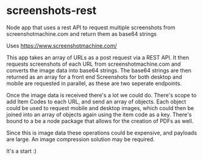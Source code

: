 # screenshots-rest
Node app that uses a rest API to request multiple screenshots from screenshotmachine.com and return them as base64 strings

Uses https://www.screenshotmachine.com/

This app takes an array of URLs as a post request via a REST API. It then requests screenshots of each URL from screenshotmachine.com and converts the image data into base64 strings. 
The base64 strings are then returned as an array for a front end
Screenshots for both desktop and mobile are requested in parallel, as these are two seperate endpoints.

Once the image data is received there's a lot we could do. There's scope to add Item Codes to each URL, and send an array of objects.
Each object could be used to request mobile and desktop images, which could then be joined into an array of objects again using the item code as a key.
There's bound to a be a node package that allows for the creation of PDFs as well.

Since this is image data these operations could be expensive, and payloads are large. An image compression solution may be required.

It's a start :)
